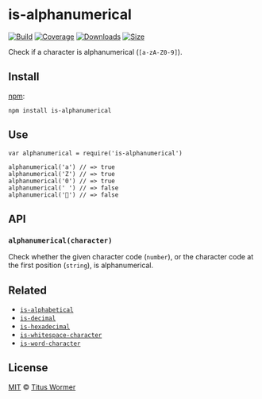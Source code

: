 is-alphanumerical
=================

[![Build](https://img.shields.io/travis/wooorm/is-alphanumerical.svg)](https://travis-ci.org/wooorm/is-alphanumerical) [![Coverage](https://img.shields.io/codecov/c/github/wooorm/is-alphanumerical.svg)](https://codecov.io/github/wooorm/is-alphanumerical) [![Downloads](https://img.shields.io/npm/dm/is-alphanumerical.svg)](https://www.npmjs.com/package/is-alphanumerical) [![Size](https://img.shields.io/bundlephobia/minzip/is-alphanumerical.svg)](https://bundlephobia.com/result?p=is-alphanumerical)

Check if a character is alphanumerical (`[a-zA-Z0-9]`).

Install
-------

[npm](https://docs.npmjs.com/cli/install):

    npm install is-alphanumerical

Use
---

    var alphanumerical = require('is-alphanumerical')

    alphanumerical('a') // => true
    alphanumerical('Z') // => true
    alphanumerical('0') // => true
    alphanumerical(' ') // => false
    alphanumerical('💩') // => false

API
---

### `alphanumerical(character)`

Check whether the given character code (`number`), or the character code at the first position (`string`), is alphanumerical.

Related
-------

-   [`is-alphabetical`](https://github.com/wooorm/is-alphabetical)
-   [`is-decimal`](https://github.com/wooorm/is-decimal)
-   [`is-hexadecimal`](https://github.com/wooorm/is-hexadecimal)
-   [`is-whitespace-character`](https://github.com/wooorm/is-whitespace-character)
-   [`is-word-character`](https://github.com/wooorm/is-word-character)

License
-------

[MIT](license) © [Titus Wormer](https://wooorm.com)
